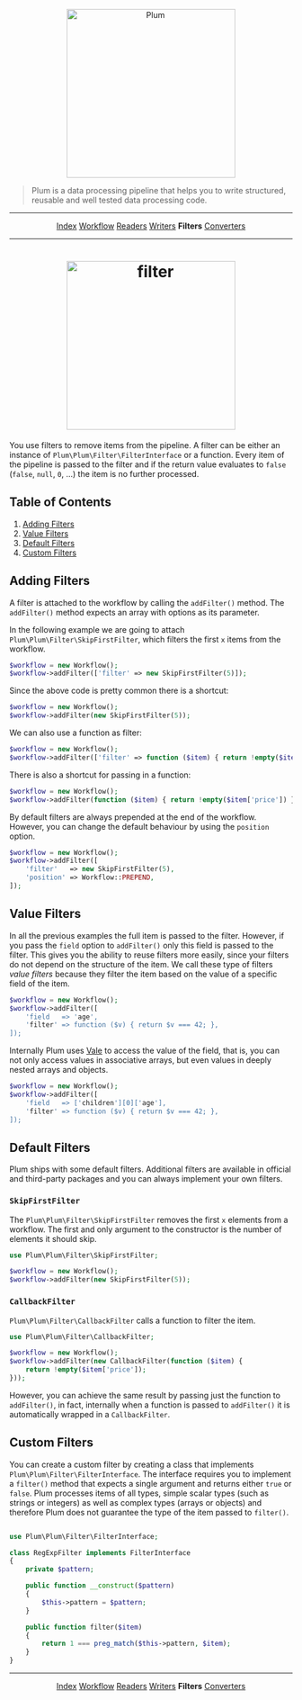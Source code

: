 <p align="center">
    <img src="http://cdn.florian.ec/plum-logo.svg" alt="Plum" width="300">
</p>

> Plum is a data processing pipeline that helps you to write structured, reusable and well tested data processing code.

---

<p align="center">
    <a href="index.md">Index</a>
    <a href="workflow.md">Workflow</a>
    <a href="readers.md">Readers</a>
    <a href="writers.md">Writers</a>
    <strong>Filters</strong>
    <a href="converters.md">Converters</a>
</p>

---

<h1 align="center">
    <img src="http://cdn.florian.ec/plum-filter.svg" alt="filter" width="300">
</h1>

You use filters to remove items from the pipeline. A filter can be either an instance of 
`Plum\Plum\Filter\FilterInterface` or a function. Every item of the pipeline is passed to the filter and if the return
value evaluates to `false` (`false`, `null`, `0`, ...) the item is no further processed.


Table of Contents
-----------------

1. [Adding Filters](#adding-filters)
2. [Value Filters](#value-filters)
3. [Default Filters](#default-filters)
4. [Custom Filters](#custom-filters)


Adding Filters
--------------

A filter is attached to the workflow by calling the `addFilter()` method. The `addFilter()` method expects an array
with options as its parameter.

In the following example we are going to attach `Plum\Plum\Filter\SkipFirstFilter`, which filters the first `x`
items from the workflow.

```php
$workflow = new Workflow();
$workflow->addFilter(['filter' => new SkipFirstFilter(5)]);
```

Since the above code is pretty common there is a shortcut:

```php
$workflow = new Workflow();
$workflow->addFilter(new SkipFirstFilter(5));
```

We can also use a function as filter:

```php
$workflow = new Workflow();
$workflow->addFilter(['filter' => function ($item) { return !empty($item['price']) }]);
```

There is also a shortcut for passing in a function:

```php
$workflow = new Workflow();
$workflow->addFilter(function ($item) { return !empty($item['price']) });
```

By default filters are always prepended at the end of the workflow. However, you can change the default behaviour
by using the `position` option.

```php
$workflow = new Workflow();
$workflow->addFilter([
    'filter'   => new SkipFirstFilter(5),
    'position' => Workflow::PREPEND,
]);
```

Value Filters
-------------

In all the previous examples the full item is passed to the filter. However, if you pass the `field` option to
`addFilter()` only this field is passed to the filter. This gives you the ability to reuse filters more easily, since
your filters do not depend on the structure of the item. We call these type of filters *value filters* because they
filter the item based on the value of a specific field of the item.

```php
$workflow = new Workflow();
$workflow->addFilter([
    'field   => 'age',
    'filter' => function ($v) { return $v === 42; },
]);
```

Internally Plum uses [Vale](https://github.com/cocur/vale) to access the value of the field, that is, you can not only
access values in associative arrays, but even values in deeply nested arrays and objects.

```php
$workflow = new Workflow();
$workflow->addFilter([
    'field   => ['children'][0]['age'],
    'filter' => function ($v) { return $v === 42; },
]);
```

Default Filters
---------------

Plum ships with some default filters. Additional filters are available in official and third-party packages and you
can always implement your own filters.

### `SkipFirstFilter`

The `Plum\Plum\Filter\SkipFirstFilter` removes the first `x` elements from a workflow. The first and only argument
to the constructor is the number of elements it should skip.

```php
use Plum\Plum\Filter\SkipFirstFilter;

$workflow = new Workflow();
$workflow->addFilter(new SkipFirstFilter(5));
```

### `CallbackFilter`

`Plum\Plum\Filter\CallbackFilter` calls a function to filter the item.

```php
use Plum\Plum\Filter\CallbackFilter;

$workflow = new Workflow();
$workflow->addFilter(new CallbackFilter(function ($item) {
    return !empty($item['price']);
}));
```

However, you can achieve the same result by passing just the function to `addFilter()`, in fact, internally when a
function is passed to `addFilter()` it is automatically wrapped in a `CallbackFilter`.


Custom Filters
--------------

You can create a custom filter by creating a class that implements `Plum\Plum\Filter\FilterInterface`. The interface
requires you to implement a `filter()` method that expects a single argument and returns either `true` or `false`.
Plum processes items of all types, simple scalar types (such as strings or integers) as well as complex types (arrays
or objects) and therefore Plum does not guarantee the type of the item passed to `filter()`.

```php

use Plum\Plum\Filter\FilterInterface;

class RegExpFilter implements FilterInterface
{
    private $pattern;

    public function __construct($pattern)
    {
        $this->pattern = $pattern;
    }

    public function filter($item)
    {
        return 1 === preg_match($this->pattern, $item);
    }
}
```

---

<p align="center">
    <a href="index.md">Index</a>
    <a href="workflow.md">Workflow</a>
    <a href="readers.md">Readers</a>
    <a href="writers.md">Writers</a>
    <strong>Filters</strong>
    <a href="converters.md">Converters</a>
</p>

